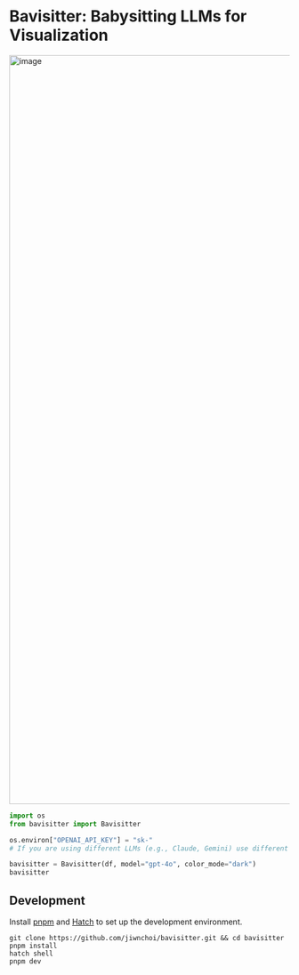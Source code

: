 # Bavisitter: Babysitting LLMs for Visualization

<img width="1347" alt="image" src="https://github.com/jiwnchoi/Bavisitter/assets/2310571/6947496e-4275-4765-8d7b-f176740a6cad">

```python
import os
from bavisitter import Bavisitter

os.environ["OPENAI_API_KEY"] = "sk-"
# If you are using different LLMs (e.g., Claude, Gemini) use different api keys.

bavisitter = Bavisitter(df, model="gpt-4o", color_mode="dark")
bavisitter
```

## Development

Install [pnpm](https://pnpm.io/installation) and [Hatch](https://hatch.pypa.io/latest/install/) to set up the development environment.

```shell
git clone https://github.com/jiwnchoi/bavisitter.git && cd bavisitter
pnpm install
hatch shell
pnpm dev
```
